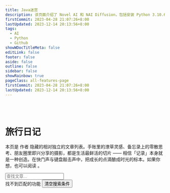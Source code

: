 ```yaml
---
title: Java迷宫
description: 该页面介绍了 Novel AI 和 NAI Diffusion，包括安装 Python 3.10.6、下载训练模型文件、运行 Stable Diffusion web UI 的步骤，以及配置国内镜像地址的方法。页面还提供了相关链接和截图，帮助用户顺利启动服务并开始使用 AI 作画功能
firstCommit: 2023-04-28 21:07:26+8:00
lastUpdated: 2023-12-14 20:13:56+8:00
tags:
  - AI
  - Python
  - Github
showWDocTitleMeta: false
editLink: false
footer: false
aside: false
outline: false
sidebar: false
showRainbow: true
pageClass: all-features-page
firstCommit: 2023-04-28 21:07:26+8:00
lastUpdated: 2023-12-14 20:13:56+8:00
---
```


<script setup lang="ts">
import { useUrlSearchParams } from '@vueuse/core'
import { computed, toRef, ref } from 'vue'
import { withBase } from 'vitepress'
import { data as features } from './../.vitepress/theme/composables/index.data'

const query = useUrlSearchParams('hash-params', { removeFalsyValues: true })
const search = toRef(query, 'search') as Ref<string | null>
const tags = toRef(query, 'tags') as Ref<string | null>
const tagsArr = computed({
  get: () => tags.value?.toLowerCase().split(',').map(t => t.trim()).filter(Boolean) ?? [],
  set: (val: string[]) => query.tags = val.join(','),
})

const filteredFeatures = computed(() => {
  const s = search.value?.toLowerCase().trim()
  const t = tagsArr.value
  return Object.values(features).filter(feature => {
    return (!s || feature.title.toLowerCase().includes(s) || feature.description.toLowerCase().includes(s))
      && (!t?.length || t.every(tag => feature.tags?.includes(tag)))
  })
})

function resetFilters() {
  query.search = null
  query.tags = null
}

function removeTag(tag: string) {
  tagsArr.value = tagsArr.value.filter(t => t !== tag)
}
</script>
 
<br/>
<br/>

# 旅行日记

本页是 作者 隐藏的相对独立的文章列表。手账里的潦草灵感、备忘录上的零散思考、朋友圈里即兴分享的摄影，都是生活最鲜活的切片 —— 相信「记录」本身就是一种创造。在快门声与键盘敲击声中，把成长的点滴酿成时光的标本。如果你想，也可以阅读 <LinkInline link="guide/index" />。

<div flex items-center mt-6 gap-6>
  <div
    flex items-center rounded-md
    px3 py2 gap-2 border-2 border-solid border-transparent
    class="bg-$vp-c-bg-alt focus-within:border-color-$vp-c-brand"
  >
    <carbon:search text-sm op-80 />
    <input
      v-model="search"
      type="search" text-base
      placeholder="查找文章..."
    />
  </div>
  <div
    v-if="tagsArr.length"
    flex items-center gap-1
  >
    <carbon:tag text-sm mr-1 op-80 />
    <FeatureTag v-for="tag in tagsArr" :key="tag" :tag removable @remove="removeTag(tag)"/>
  </div>
</div>

<ClientOnly>
<FeaturesOverview :features="filteredFeatures" />
</ClientOnly>

<div v-if="filteredFeatures.length === 0" class="w-full mt-6 op-80 flex flex-col items-center">
  找不到匹配的功能
  <button class="block select-button flex-inline gap-1 items-center px-2 py-1 hover:bg-gray-400/10 rounded" @click="resetFilters()">
    <carbon:filter-remove />
    清空搜索条件
  </button>
</div>

<style>
.all-features-page .VPDoc > .container > .content {
  max-width: 72vw !important;
}
</style>

<style>
:root {
  overflow-y: scroll;
}
</style>
